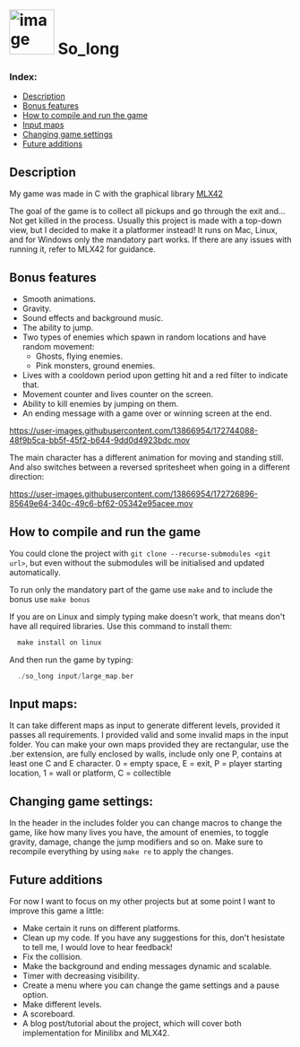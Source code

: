 # <img width="80" alt="image" src="https://user-images.githubusercontent.com/13866954/172734156-4388b646-5a3a-4da7-934a-d8e8d323916a.png"> So_long

### Index:

+ [Description](#description) 
+ [Bonus features](#bonus-features) 
+ [How to compile and run the game](#how-to-compile-and-run-the-game)
+ [Input maps](#input-maps)
+ [Changing game settings](#changing-game-settings)
+ [Future additions](#future-additions)

## Description

My game was made in C with the graphical library <a href="https://github.com/codam-coding-college/MLX42">MLX42</a>

The goal of the game is to collect all pickups and go through the exit and... Not get killed in the process.
Usually this project is made with a top-down view, but I decided to make it a platformer instead!
It runs on Mac, Linux, and for Windows only the mandatory part works. 
If there are any issues with running it, refer to MLX42 for guidance. 

## Bonus features
- Smooth animations.
- Gravity.
- Sound effects and background music.
- The ability to jump.
- Two types of enemies which spawn in random locations and have random movement:
  - Ghosts, flying enemies.
  - Pink monsters, ground enemies. 
- Lives with a cooldown period upon getting hit and a red filter to indicate that.
- Movement counter and lives counter on the screen.
- Ability to kill enemies by jumping on them.
- An ending message with a game over or winning screen at the end.


https://user-images.githubusercontent.com/13866954/172744088-48f9b5ca-bb5f-45f2-b644-9dd0d4923bdc.mov


The main character has a different animation for moving and standing still.
And also switches between a reversed spritesheet when going in a different direction:

https://user-images.githubusercontent.com/13866954/172726896-85649e64-340c-49c6-bf62-05342e95acee.mov

## How to compile and run the game 

You could clone the project with `git clone --recurse-submodules <git url>`, but even without
the submodules will be initialised and updated automatically. 

To run only the mandatory part of the game use `make` and to include the bonus use `make bonus`

If you are on Linux and simply typing make doesn't work, that means don't have all required libraries. 
Use this command to install them:

```c
  make install on linux
```
And then run the game by typing: 
```c
  ./so_long input/large_map.ber
```

## Input maps:

It can take different maps as input to generate different levels, provided it passes all requirements. 
I provided valid and some invalid maps in the input folder. 
You can make your own maps provided they are rectangular, use the .ber extension, are fully enclosed by walls, 
include only one P, contains at least one C and E character. 
0 = empty space, E = exit, P = player starting location, 1 = wall or platform, C = collectible 

## Changing game settings: 
In the header in the includes folder you can change macros to change the game, 
like how many lives you have, the amount of enemies, to toggle gravity, damage, change the jump modifiers and so on.
Make sure to recompile everything by using `make re` to apply the changes.

## Future additions

For now I want to focus on my other projects but at some point I want to improve this game a little:

- Make certain it runs on different platforms.
- Clean up my code. If you have any suggestions for this, don't hesistate to tell me, I would love to hear feedback!
- Fix the collision.
- Make the background and ending messages dynamic and scalable.
- Timer with decreasing visibility.
- Create a menu where you can change the game settings and a pause option. 
- Make different levels. 
- A scoreboard. 
- A blog post/tutorial about the project, which will cover both implementation for Minilibx and MLX42.

